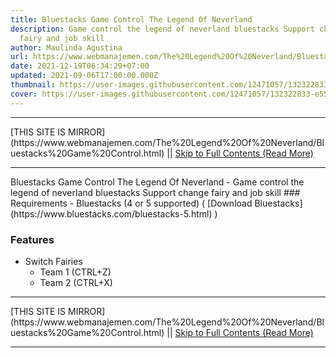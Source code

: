 ```yaml
---
title: Bluestacks Game Control The Legend Of Neverland
description: Game control the legend of neverland bluestacks Support change
  fairy and job skill
author: Maulinda Agustina
url: https://www.webmanajemen.com/The%20Legend%20Of%20Neverland/Bluestacks%20Game%20Control.html
date: 2021-12-19T06:34:29+07:00
updated: 2021-09-06T17:00:00.000Z
thumbnail: https://user-images.githubusercontent.com/12471057/132322833-e5578e29-0ad7-422e-845a-bf9fabb313fd.png
cover: https://user-images.githubusercontent.com/12471057/132322833-e5578e29-0ad7-422e-845a-bf9fabb313fd.png
---
```


<hr/> [THIS SITE IS MIRROR](https://www.webmanajemen.com/The%20Legend%20Of%20Neverland/Bluestacks%20Game%20Control.html) || <a href="https://www.webmanajemen.com/The%20Legend%20Of%20Neverland/Bluestacks%20Game%20Control.html" rel="follow" class="button" id="read-more">Skip to Full Contents (Read More)</a> <hr/> Bluestacks Game Control The Legend Of Neverland - Game control the legend of neverland bluestacks Support change fairy and job skill ### Requirements
  - Bluestacks (4 or 5 supported) ( [Download Bluestacks](https://www.bluestacks.com/bluestacks-5.html) )

### Features
  - Switch Fairies
    - Team 1 (CTRL+Z)
    - Team 2 (CTRL+X)
 <hr/> [THIS SITE IS MIRROR](https://www.webmanajemen.com/The%20Legend%20Of%20Neverland/Bluestacks%20Game%20Control.html) || <a href="https://www.webmanajemen.com/The%20Legend%20Of%20Neverland/Bluestacks%20Game%20Control.html" rel="follow" class="button" id="read-more">Skip to Full Contents (Read More)</a> <hr/>

<script>
    if (location.host.includes('dimaslanjaka12')) {
      location.replace('https://www.webmanajemen.com/The%20Legend%20Of%20Neverland/Bluestacks%20Game%20Control.html');
    }
  </script>